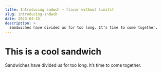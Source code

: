 ```yaml
---
title: Introducing sndwch — flavor without limits!
slug: introducing-sndwch
date: 2023-04-15
description: >
  Sandwiches have divided us for too long. It’s time to come together.
---
```


# This is a cool sandwich

Sandwiches have divided us for too long. It’s time to come together.
